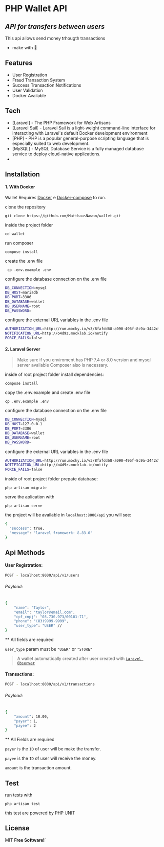 # PHP Wallet API
## _API for transfers between users_

This api allows send money trhougth transactions
- make with 💚 

## Features
- User Registration
- Fraud Transaction System
- Success Transaction Notifications
- User Validation
- Docker Available

## Tech

- [Laravel] - The PHP Framework for Web Artisans
- [Laravel Sail] - Laravel Sail is a light-weight command-line interface for interacting with Laravel's default Docker development environment
- [PHP] - PHP is a popular general-purpose scripting language that is especially suited to web development.
- [MySQL] - MySQL Database Service is a fully managed database service to deploy cloud-native applications.
- 
## Installation

#### 1. With Docker
Wallet Requires [Docker](https://www.docker.com/) e [Docker-compose](https://docs.docker.com/compose/install/) to run.

clone the repository

```git clone https://github.com/MatthausNawan/wallet.git```

inside the project folder

```cd wallet```

run composer

```compose install```

create the .env file

``` cp .env.example .env```

configure the database connection on the .env file 

```sh
DB_CONNECTION=mysql
DB_HOST=mariadb
DB_PORT=3306
DB_DATABASE=wallet
DB_USERNAME=root
DB_PASSWORD=
```
configure the external URL variables in the .env file

```sh
AUTHORIZATION_URL=http://run.mocky.io/v3/8fafdd68-a090-496f-8c9a-3442cf30dae6
NOTIFICATION_URL=http://o4d9z.mocklab.io/notify
FORCE_FAILS=false
```

#### 2. Laravel Server
> Make sure if you enviroment has PHP 7.4 or 8.0 version and mysql server available
> Composer also is necessary.

inside of root project folder install dependencies:

```compose install```

copy the .env.example and create .env file

```cp .env.example .env```

configure the database connection on the .env file 

```sh
DB_CONNECTION=mysql
DB_HOST=127.0.0.1
DB_PORT=3306
DB_DATABASE=wallet
DB_USERNAME=root
DB_PASSWORD=
```
configure the external URL variables in the .env file

```sh
AUTHORIZATION_URL=http://run.mocky.io/v3/8fafdd68-a090-496f-8c9a-3442cf30dae6
NOTIFICATION_URL=http://o4d9z.mocklab.io/notify
FORCE_FAILS=false
```
inside of root project folder prepate database:

```php artisan migrate```

serve the aplication with

```php artisan serve```

the project will be available in ```localhost:8000/api``` you will see:

```sh
{
  "success": true,
  "message": "laravel framework: 8.83.0"
}
```

## Api Methods
#### User Registration:

```sh
POST - localhost:8000/api/v1/users
```
###### Payload:
#
```sh
{
    "name": "Taylor",
    "email": "taylor@email.com",
    "cpf_cnpj": "03.730.973/00101-71",
    "phone": "(83)9999-9999",
    "user_type": "USER" //
}
```
** All fields are required

```user_type``` param must be ```"USER"``` or ```"STORE"```

> A wallet automatically created after user created with [```Laravel Observer```](https://laravel.com/docs/8.x/eloquent#observers)

#### Transactions:
```sh
POST - localhost:8000/api/v1/transactions
```
###### Payload:
#
```sh
{
	"amount": 10.00,
	"payer": 1,
	"payee": 2
}
```

** All Fields are required

```payer``` is the ```ID``` of user will be make the transfer.

```payee``` is the ```ID``` of user will receive the money.

```amount``` is the transaction amount.

## Test
run tests with

```php artisan test```

this test are powered by [PHP UNIT](https://phpunit.readthedocs.io/en/9.5/)

## License

MIT
**Free Software!**`